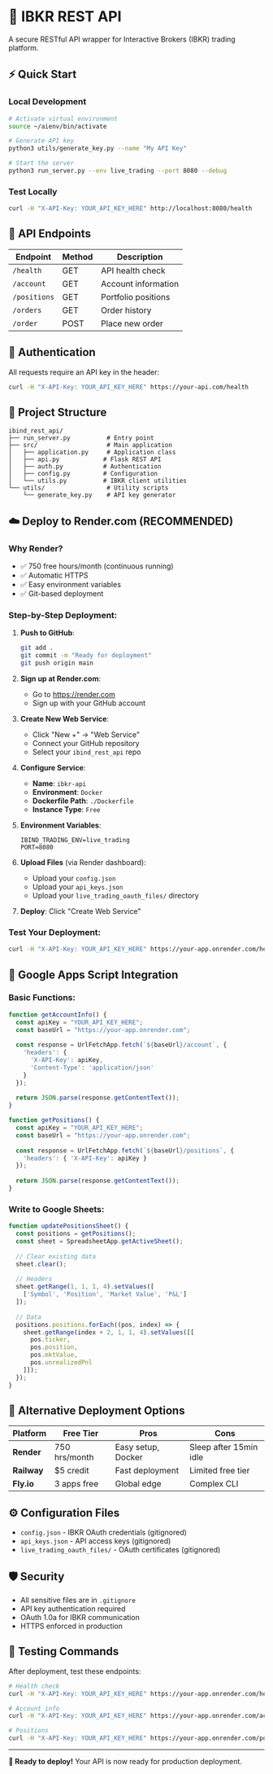 # 🚀 IBKR REST API

A secure RESTful API wrapper for Interactive Brokers (IBKR) trading platform.

## ⚡ Quick Start

### Local Development
```bash
# Activate virtual environment
source ~/aienv/bin/activate

# Generate API key
python3 utils/generate_key.py --name "My API Key"

# Start the server
python3 run_server.py --env live_trading --port 8080 --debug
```

### Test Locally
```bash
curl -H "X-API-Key: YOUR_API_KEY_HERE" http://localhost:8080/health
```

## 📡 API Endpoints

| Endpoint | Method | Description |
|----------|--------|-------------|
| `/health` | GET | API health check |
| `/account` | GET | Account information |
| `/positions` | GET | Portfolio positions |
| `/orders` | GET | Order history |
| `/order` | POST | Place new order |

## 🔐 Authentication

All requests require an API key in the header:
```bash
curl -H "X-API-Key: YOUR_API_KEY_HERE" https://your-api.com/health
```

## 📁 Project Structure

```
ibind_rest_api/
├── run_server.py          # Entry point
├── src/                   # Main application
│   ├── application.py     # Application class
│   ├── api.py            # Flask REST API
│   ├── auth.py           # Authentication
│   ├── config.py         # Configuration
│   └── utils.py          # IBKR client utilities
└── utils/                 # Utility scripts
    └── generate_key.py    # API key generator
```

## ☁️ Deploy to Render.com (RECOMMENDED)

### Why Render?
- ✅ 750 free hours/month (continuous running)
- ✅ Automatic HTTPS
- ✅ Easy environment variables
- ✅ Git-based deployment

### Step-by-Step Deployment:

1. **Push to GitHub**:
   ```bash
   git add .
   git commit -m "Ready for deployment"
   git push origin main
   ```

2. **Sign up at Render.com**:
   - Go to https://render.com
   - Sign up with your GitHub account

3. **Create New Web Service**:
   - Click "New +" → "Web Service"
   - Connect your GitHub repository
   - Select your `ibind_rest_api` repo

4. **Configure Service**:
   - **Name**: `ibkr-api`
   - **Environment**: `Docker`
   - **Dockerfile Path**: `./Dockerfile`
   - **Instance Type**: `Free`

5. **Environment Variables**:
   ```
   IBIND_TRADING_ENV=live_trading
   PORT=8080
   ```

6. **Upload Files** (via Render dashboard):
   - Upload your `config.json`
   - Upload your `api_keys.json`
   - Upload your `live_trading_oauth_files/` directory

7. **Deploy**: Click "Create Web Service"

### Test Your Deployment:
```bash
curl -H "X-API-Key: YOUR_API_KEY_HERE" https://your-app.onrender.com/health
```

## 📱 Google Apps Script Integration

### Basic Functions:
```javascript
function getAccountInfo() {
  const apiKey = "YOUR_API_KEY_HERE";
  const baseUrl = "https://your-app.onrender.com";
  
  const response = UrlFetchApp.fetch(`${baseUrl}/account`, {
    'headers': {
      'X-API-Key': apiKey,
      'Content-Type': 'application/json'
    }
  });
  
  return JSON.parse(response.getContentText());
}

function getPositions() {
  const apiKey = "YOUR_API_KEY_HERE";
  const baseUrl = "https://your-app.onrender.com";
  
  const response = UrlFetchApp.fetch(`${baseUrl}/positions`, {
    'headers': { 'X-API-Key': apiKey }
  });
  
  return JSON.parse(response.getContentText());
}
```

### Write to Google Sheets:
```javascript
function updatePositionsSheet() {
  const positions = getPositions();
  const sheet = SpreadsheetApp.getActiveSheet();
  
  // Clear existing data
  sheet.clear();
  
  // Headers
  sheet.getRange(1, 1, 1, 4).setValues([
    ['Symbol', 'Position', 'Market Value', 'P&L']
  ]);
  
  // Data
  positions.positions.forEach((pos, index) => {
    sheet.getRange(index + 2, 1, 1, 4).setValues([[
      pos.ticker,
      pos.position,
      pos.mktValue,
      pos.unrealizedPnl
    ]]);
  });
}
```

## 🔧 Alternative Deployment Options

| Platform | Free Tier | Pros | Cons |
|----------|-----------|------|------|
| **Render** | 750 hrs/month | Easy setup, Docker | Sleep after 15min idle |
| **Railway** | $5 credit | Fast deployment | Limited free tier |
| **Fly.io** | 3 apps free | Global edge | Complex CLI |

## ⚙️ Configuration Files

- `config.json` - IBKR OAuth credentials (gitignored)
- `api_keys.json` - API access keys (gitignored)  
- `live_trading_oauth_files/` - OAuth certificates (gitignored)

## 🛡️ Security

- All sensitive files are in `.gitignore`
- API key authentication required
- OAuth 1.0a for IBKR communication
- HTTPS enforced in production

## 🧪 Testing Commands

After deployment, test these endpoints:

```bash
# Health check
curl -H "X-API-Key: YOUR_API_KEY_HERE" https://your-app.onrender.com/health

# Account info  
curl -H "X-API-Key: YOUR_API_KEY_HERE" https://your-app.onrender.com/account

# Positions
curl -H "X-API-Key: YOUR_API_KEY_HERE" https://your-app.onrender.com/positions
```

---

**🚀 Ready to deploy!** Your API is now ready for production deployment.

